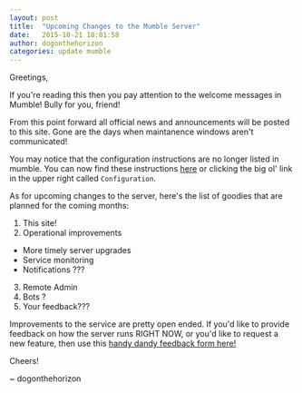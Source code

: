 ```yaml
---
layout: post
title:  "Upcoming Changes to the Mumble Server"
date:   2015-10-21 18:01:58
author: dogonthehorizon
categories: update mumble
---
```


Greetings,

If you're reading this then you pay attention to the welcome messages in Mumble!
Bully for you, friend!

From this point forward all official news and announcements will be posted to
this site. Gone are the days when maintanence windows aren't communicated!

You may notice that the configuration instructions are no longer listed in
mumble. You can now find these instructions [here][configuration] or clicking
the big ol' link in the upper right called `Configuration`.

As for upcoming changes to the server, here's the list of goodies that are
planned for the coming months:

  1. This site!
  2. Operational improvements
  * More timely server upgrades
  * Service monitoring
  * Notifications ???
  3. Remote Admin
  4. Bots ?
  5. Your feedback???

Improvements to the service are pretty open ended. If you'd like to provide
feedback on how the server runs RIGHT NOW, or you'd like to request a new
feature, then use this [handy dandy feedback form here!][feedback]

Cheers!

~ dogonthehorizon

[configuration]: {{site.baseurl}}/config/
[feedback]: {{site.baseurl}}/feedback/

